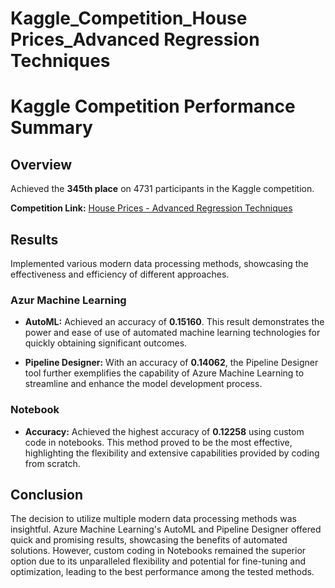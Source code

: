 # Kaggle_Competition_House Prices_Advanced Regression Techniques

# Kaggle Competition Performance Summary

## Overview

Achieved the **345th place** on 4731 participants in the Kaggle competition.

**Competition Link:** [House Prices - Advanced Regression Techniques](https://www.kaggle.com/competitions/house-prices-advanced-regression-techniques)

## Results

Implemented various modern data processing methods, showcasing the effectiveness and efficiency of different approaches.

### Azur Machine Learning

- **AutoML:** Achieved an accuracy of **0.15160**. This result demonstrates the power and ease of use of automated machine learning technologies for quickly obtaining significant outcomes.
  
- **Pipeline Designer:** With an accuracy of **0.14062**, the Pipeline Designer tool further exemplifies the capability of Azure Machine Learning to streamline and enhance the model development process.

### Notebook

- **Accuracy:** Achieved the highest accuracy of **0.12258** using custom code in notebooks. This method proved to be the most effective, highlighting the flexibility and extensive capabilities provided by coding from scratch.

## Conclusion

The decision to utilize multiple modern data processing methods was insightful. Azure Machine Learning's AutoML and Pipeline Designer offered quick and promising results, showcasing the benefits of automated solutions. However, custom coding in Notebooks remained the superior option due to its unparalleled flexibility and potential for fine-tuning and optimization, leading to the best performance among the tested methods.
